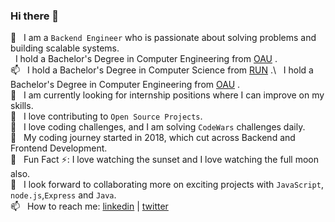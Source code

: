### Hi there 👋 



 💬 &nbsp; I am a `Backend Engineer` who is passionate about solving problems and building scalable systems.\
   &nbsp; I hold a Bachelor's Degree in Computer Engineering from [OAU](https://oauife.edu.ng/) .\
 📫 &nbsp; I hold a Bachelor's Degree in Computer Science from [RUN](https://run.edu.ng/) .\ 
  &nbsp; I hold a Bachelor's Degree in Computer Engineering from [OAU](https://oauife.edu.ng/) .\
 🔭 &nbsp; I am currently looking for internship positions where I can improve on my skills.\
 🔭 &nbsp; I love contributing to `Open Source Projects`.\
 🔭 &nbsp; I love coding challenges, and I am solving `CodeWars` challenges daily.\
 💬 &nbsp; My coding journey started in 2018, which cut across Backend and Frontend Development.  
 💬 &nbsp; Fun Fact ⚡: I love watching the sunset and I love watching the full moon also.\
 👯 &nbsp; I look forward to collaborating more on exciting projects with `JavaScript`, `node.js`,`Express` and `Java`.\
 📫 &nbsp; How to reach me: [linkedin](https://www.linkedin.com/in/tunbosun-adeyemo) | [twitter](https://twitter.com/@Zeus_of_Germany)

 
<!--
**TubbySparks/TubbySparks** is a ✨ _special_ ✨ repository because its `README.md` (this file) appears on your GitHub profile.

Here are some ideas to get you started:

- 💬 I'm Tunbosun, a self taught backend developer.
- 🌱 I'm currently looking for internship positions where I can improve on my skills.
- 💬 Ask me about JavaScript, Node.js and Express.

- 🔭 I’m currently working on ...
- 🌱 I’m currently learning ...
- 👯 I’m looking to collaborate on ...
- 🤔 I’m looking for help with ...
- 💬 Ask me about ...
- 📫 How to reach me: ...
- 😄 Pronouns: ...
- ⚡ Fun fact: ...
-->
